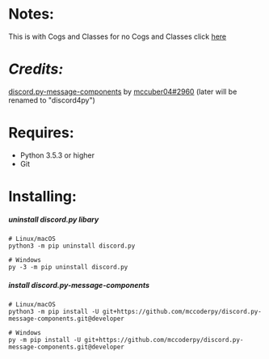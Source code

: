 # Notes:
This is with Cogs and Classes for no Cogs and Classes click [here](https://github.com/TxcToxic/Discord/tree/main/TemplateBot/)
# *Credits:*
[discord.py-message-components](https://github.com/mccoderpy/discord.py-message-components/tree/developer) by [mccuber04#2960](https://github.com/mccoderpy/) (later will be renamed to "discord4py")
# Requires:
* Python 3.5.3 or higher
* Git
# Installing:
##### uninstall discord.py libary
```
# Linux/macOS
python3 -m pip uninstall discord.py

# Windows
py -3 -m pip uninstall discord.py
```
##### install discord.py-message-components
```
# Linux/macOS
python3 -m pip install -U git+https://github.com/mccoderpy/discord.py-message-components.git@developer

# Windows
py -m pip install -U git+https://github.com/mccoderpy/discord.py-message-components.git@developer
```
